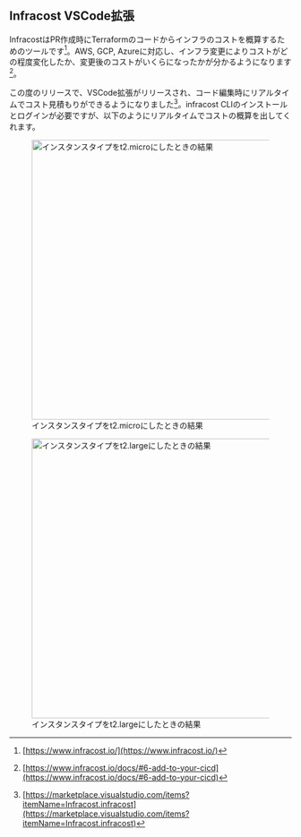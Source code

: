 ## Infracost VSCode拡張
InfracostはPR作成時にTerraformのコードからインフラのコストを概算するためのツールです[^infracost]。AWS, GCP, Azureに対応し、インフラ変更によりコストがどの程度変化したか、変更後のコストがいくらになったかが分かるようになります[^infracost_cicd]。

この度のリリースで、VSCode拡張がリリースされ、コード編集時にリアルタイムでコスト見積もりができるようになりました[^infracost_vscode]。infracost CLIのインストールとログインが必要ですが、以下のようにリアルタイムでコストの概算を出してくれます。

<figure>
  <img src="/images/web_changelog_2022part1/tools/infracost_t2_micro.png" alt="インスタンスタイプをt2.microにしたときの結果" width="500" height="500" />
  <figcaption>インスタンスタイプをt2.microにしたときの結果</figcaption>
</figure>

<figure>
  <img src="/images/web_changelog_2022part1/tools/infracost_t2_large.png" alt="インスタンスタイプをt2.largeにしたときの結果" width="500" height="500" />
  <figcaption>インスタンスタイプをt2.largeにしたときの結果</figcaption>
</figure>

[^infracost]: [https://www.infracost.io/](https://www.infracost.io/)
[^infracost_cicd]: [https://www.infracost.io/docs/#6-add-to-your-cicd](https://www.infracost.io/docs/#6-add-to-your-cicd)
[^infracost_vscode]: [https://marketplace.visualstudio.com/items?itemName=Infracost.infracost](https://marketplace.visualstudio.com/items?itemName=Infracost.infracost)
